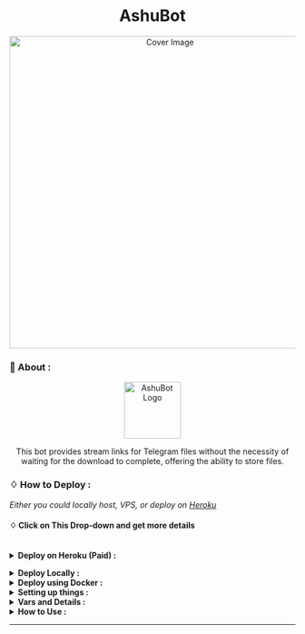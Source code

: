 <h1 align="center">AshuBot</h1>
<p align="center">
  <a href="https://github.com/SudoR2spr/AshuBot">
    <img src="https://graph.org/file/fff4ea35f47dce9626c69.jpg" alt="Cover Image" width="550">
  </a>
</p>  



### 🍁 About :

<p align="center">
    <a href="https://github.com/SudoR2spr/AshuBot">
        <img src="https://i.ibb.co/zSP9QNQ/Dl.png" height="100" width="100" alt="AshuBot Logo">
    </a>
</p>
<p align='center'>
  This bot provides stream links for Telegram files without the necessity of waiting for the download to complete, offering the ability to store files.
</p>


### ♢ How to Deploy :

<i>Either you could locally host, VPS, or deploy on [Heroku](https://heroku.com)</i>

#### ♢ Click on This Drop-down and get more details

<br>
<details>
  <summary><b>Deploy on Heroku (Paid)  :</b></summary>

- Fork This Repo
- Click on Deploy Easily
- Press the below button to Fast deploy on Heroku


   [![Deploy](https://www.herokucdn.com/deploy/button.svg)](https://heroku.com/deploy)
- Go to <a href="#mandatory-vars">variables tab</a> for more info on setting up environmental variables. </details>

<details>
  <summary><b>Deploy Locally :</b></summary>
<br>

```sh
git clone https://github.com/SudoR2spr/AshuBot
cd AshuBot
python3 -m venv ./venv
. ./venv/bin/activate
pip install -r requirements.txt
python3 -m Ashu
```

- To stop the whole bot,
 do <kbd>CTRL</kbd>+<kbd>C</kbd>

- If you want to run this bot 24/7 on the VPS, follow these steps.
```sh
sudo apt install tmux -y
tmux
python3 -m Ashu
```
- now you can close the VPS and the bot will run on it.

  </details>

<details>
  <summary><b>Deploy using Docker :</b></summary>
<br>
* Clone the repository:
```sh
git clone https://github.com/SudoR2spr/AshuBot
cd AshuBot
```
* Build own Docker image:
```sh
docker build -t file-stream .
```

* Create ENV and Start Container:
```sh
docker run -d --restart unless-stopped --name fsb \
-v /PATH/TO/.env:/app/.env \
-p 8000:8000 \
file-stream
```
- if you need to change the variables in .env file after your bot was already started, all you need to do is restart the container for the bot settings to get updated:
```sh
docker restart fsb
```

  </details>

<details>
  <summary><b>Setting up things :</b></summary>


If you're on Heroku, just add these in the Environmental Variables
or if you're Locally hosting, create a file named `.env` in the root directory and add all the variables there.
An example of `.env` file:

```sh
API_ID = 789456
API_HASH = ysx275f9638x896g43sfzx65
BOT_TOKEN = 12345678:your_bot_token
ULOG_CHANNEL = -100123456789
FLOG_CHANNEL = -100123456789
DATABASE_URL = mongodb://admin:pass@192.168.27.1
FQDN = 192.168.27.1
HAS_SSL = False
MULTI_TOKEN1 = 12345678:bot_token_multi_client_1
MULTI_TOKEN2 = 12345678:bot_token_multi_client_2
OWNER_ID = 987456321
PORT = 8080
```
</details>


<details>
  <summary><b>Vars and Details :</b></summary>

#### 📝 Mandatory Vars :

* `API_ID`: API ID of your Telegram account, can be obtained from [My Telegram](https://my.telegram.org). `int`
* `API_HASH`: API hash of your Telegram account, can be obtained from [My Telegram](https://my.telegram.org). `str`
* `OWNER_ID`: Your Telegram User ID, Send `/id` to [@missrose_bot](https://telegram.dog/MissRose_bot) to get Your Telegram User ID `int`
* `BOT_TOKEN`: Telegram API token of your bot, can be obtained from [@BotFather](https://t.me/BotFather). `str`
* `FLOG_CHANNEL`: ID of the channel where bot will store all Files from users `int`.
* `ULOG_CHANNEL`: ID of the channel where bot will send logs of New Users`int`.
* `BOT_WORKERS`: Number of updates bot should process from Telegram at once, by default to 10 updates. `int`
* `DATABASE_URL`: MongoDB URI for saving User Data and Files List created by user. `str`
* `FQDN`: A Fully Qualified Domain Name if present without http/s. Defaults to `BIND_ADDRESS`. `str`

#### 🗼 MultiClient Vars :
* `MULTI_TOKEN1`: Add your first bot token or session strings here. `str`
* `MULTI_TOKEN2`: Add your second bot token or session strings here. `str`

#### 🪐 Optional Vars :

* `UPDATES_CHANNEL`: Channel Username without `@` to set channel as Update Channel `str`
* `FORCE_SUB_ID`: Force Sub Channel ID, if you want to use Force Sub. start with `-100` `int
* `FORCE_SUB`: Set to True, so every user have to Join update channel to use the bot. `bool`
* `AUTH_USERS`: Put authorized user IDs to use bot, separated by <kbd>Space</kbd>. `int`
* `SLEEP_THRESHOLD`: Set global flood wait threshold, auto-retry requests under 60s. `int`
* `SESSION_NAME`: Name for the Database created on your MongoDB. Defaults to `Ashu`. `str`
* `FILE_PIC`: To set Image at `/files` command. Defaults to pre-set image. `str`
* `START_PIC`: To set Image at `/start` command. Defaults to pre-set image. `str`
* `VERIFY_PIC`: To set Image at Force Sub Verification. Defaults to pre-set image. `str`
* `WORKERS`: Number of maximum concurrent workers for handling incoming updates. Defaults to `6`. `int`
* `PORT`: The port that you want your webapp to be listened to. Defaults to `8080`. `int`
* `BIND_ADDRESS`: Your server bind adress. Defauls to `0.0.0.0`. `int`
* `MODE`: Should be set to `secondary` if you only want to use the server for serving files. `str`
* `NO_PORT`: (True/False) Set PORT to 80 or 443 hide port display; ignore if on Heroku. Defaults to `False`.
* `HAS_SSL`: (can be either `True` or `False`) If you want the generated links in https format. Defaults to `False`. 

</details>

<details>
  <summary><b>How to Use :</b></summary>

:warning: **Before using the  bot, don't forget to add the bot to the `LOG_CHANNEL` as an Admin**
 
#### ‍☠️ Bot Commands :

```sh
/start      : To check the bot is alive or not.
/help       : To Get Help Message.
/about      : To check About the Bot.
/files      : To Get All Files List of User.
/del        : To Delete Files from DB with FileID. [ADMIN]
/ban        : To Ban Any Channel or User to use bot. [ADMIN]
/unban      : To Unban Any Channel or User to use bot. [ADMIN]
/status     : To Get Bot Status and Total Users. [ADMIN]
/broadcast  : To Broadcast any message to all users of bot. [ADMIN]
```

#### 🍟 Channel Support :

*Bot also Supported with Channels. Just add bot Channel as Admin. If any new file comes in Channel it will edit it with **Get Download Link** Button.*

</details>



---



